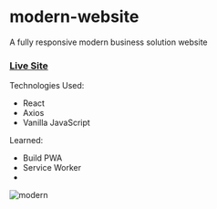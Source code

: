 # modern-website

A fully responsive modern business solution website 

### [Live Site](https://tonykimdev.github.io/modern-website/)

Technologies Used: 
+ React 
+ Axios 
+ Vanilla JavaScript 

Learned: 
+ Build PWA 
+ Service Worker 
+ 

![modern](https://user-images.githubusercontent.com/68490255/137124044-c7e6d65c-2706-4377-9ff6-9caaff56a0b0.jpg)
